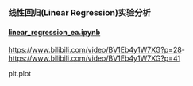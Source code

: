 ### 线性回归(Linear Regression)实验分析

#### [linear_regression_ea.ipynb](linear_regression_ea/linear_regression_ea.ipynb)

<https://www.bilibili.com/video/BV1Eb4y1W7XG?p=28>-<https://www.bilibili.com/video/BV1Eb4y1W7XG?p=41>

plt.plot